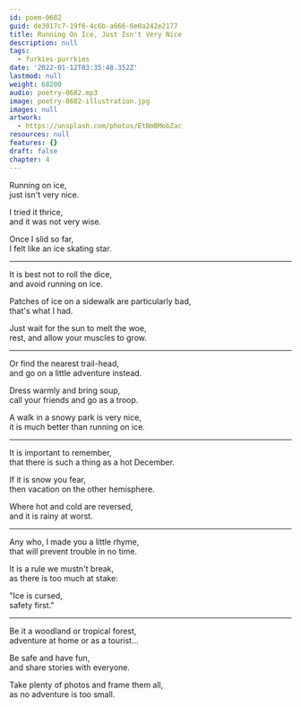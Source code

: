 ```yaml
---
id: poem-0682
guid: de3017c7-19f6-4c6b-a666-6e0a242e2177
title: Running On Ice, Just Isn't Very Nice
description: null
tags:
  - furkies-purrkies
date: '2022-01-12T03:35:48.352Z'
lastmod: null
weight: 68200
audio: poetry-0682.mp3
image: poetry-0682-illustration.jpg
images: null
artwork:
  - https://unsplash.com/photos/EtBmBMobZac
resources: null
features: {}
draft: false
chapter: 4
---
```


Running on ice,\
just isn't very nice.

I tried it thrice,\
and it was not very wise.

Once I slid so far,\
I felt like an ice skating star.

---

It is best not to roll the dice,\
and avoid running on ice.

Patches of ice on a sidewalk are particularly bad,\
that's what I had.

Just wait for the sun to melt the woe,\
rest, and allow your muscles to grow.

---

Or find the nearest trail-head,\
and go on a little adventure instead.

Dress warmly and bring soup,\
call your friends and go as a troop.

A walk in a snowy park is very nice,\
it is much better than running on ice.

---

It is important to remember,\
that there is such a thing as a hot December.

If it is snow you fear,\
then vacation on the other hemisphere.

Where hot and cold are reversed,\
and it is rainy at worst.

---

Any who, I made you a little rhyme,\
that will prevent trouble in no time.

It is a rule we mustn't break,\
as there is too much at stake:

"Ice is cursed,\
safety first."

---

Be it a woodland or tropical forest,\
adventure at home or as a tourist...

Be safe and have fun,\
and share stories with everyone.

Take plenty of photos and frame them all,\
as no adventure is too small.
